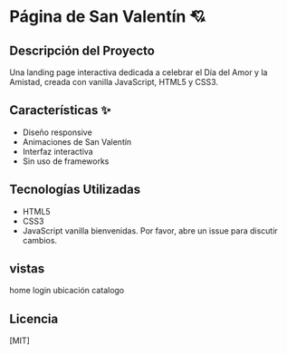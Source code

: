 # Página de San Valentín 💘

## Descripción del Proyecto
Una landing page interactiva dedicada a celebrar el Día del Amor y la Amistad, creada con vanilla JavaScript, HTML5 y CSS3.

## Características ✨
- Diseño responsive 
- Animaciones de San Valentín
- Interfaz interactiva
- Sin uso de frameworks

## Tecnologías Utilizadas
- HTML5
- CSS3
- JavaScript vanilla
bienvenidas. Por favor, abre un issue para discutir cambios.

## vistas
home
login
ubicación
catalogo

## Licencia
[MIT]